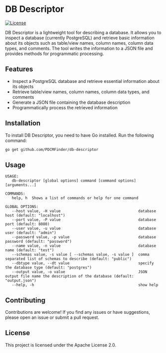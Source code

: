 # DB Descriptor

[![License](https://img.shields.io/github/license/PDCMFinder/db-descriptor)](https://github.com/PDCMFinder/db-descriptor/blob/main/LICENSE)

DB Descriptor is a lightweight tool for describing a database. It allows you to inspect a database (currently PostgreSQL) and retrieve basic information about its objects such as table/view names, column names, column data types, and comments. The tool writes the information to a JSON file and provides methods for programmatic processing.

## Features

- Inspect a PostgreSQL database and retrieve essential information about its objects
- Retrieve table/view names, column names, column data types, and comments
- Generate a JSON file containing the database description
- Programmatically process the retrieved information

## Installation

To install DB Descriptor, you need to have Go installed. Run the following command:

```bash
go get github.com/PDCMFinder/db-descriptor
```

## Usage
```
USAGE:
   db-descriptor [global options] command [command options] [arguments...]

COMMANDS:
   help, h  Shows a list of commands or help for one command

GLOBAL OPTIONS:
   --host value, -H value                                   database host (default: "localhost")
   --port value, -P value                                   database port (default: 8080)
   --user value, -u value                                   database user (default: "admin")
   --password value, -p value                               database password (default: "password")
   --name value, -n value                                   database name (default: "test")
   --schemas value, -s value [ --schemas value, -s value ]  comma separated list of schemas to describe (default: "public")
   --dbtype value, --dt value                               specify the database type (default: "postgres")
   --output value, -o value                                 JSON output file name the description of the database (default: "output.json")
   --help, -h                                               show help
```

## Contributing
Contributions are welcome! If you find any issues or have suggestions, please open an issue or submit a pull request.

## License
This project is licensed under the Apache License 2.0.
